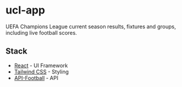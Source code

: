 # ucl-app

UEFA Champions League current season results, fixtures and groups, including live football scores.

## Stack

- [React](https://es.reactjs.org) - UI Framework
- [Tailwind CSS](https://tailwindcss.com) - Styling
- [API-Football](https://www.api-football.com) - API
